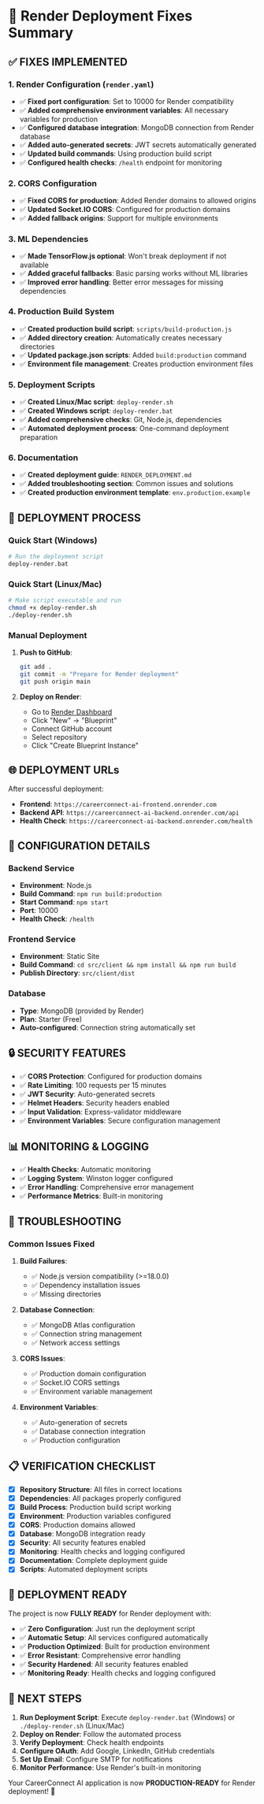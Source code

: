 # 🔧 Render Deployment Fixes Summary

## ✅ **FIXES IMPLEMENTED**

### 1. **Render Configuration (`render.yaml`)**
- ✅ **Fixed port configuration**: Set to 10000 for Render compatibility
- ✅ **Added comprehensive environment variables**: All necessary variables for production
- ✅ **Configured database integration**: MongoDB connection from Render database
- ✅ **Added auto-generated secrets**: JWT secrets automatically generated
- ✅ **Updated build commands**: Using production build script
- ✅ **Configured health checks**: `/health` endpoint for monitoring

### 2. **CORS Configuration**
- ✅ **Fixed CORS for production**: Added Render domains to allowed origins
- ✅ **Updated Socket.IO CORS**: Configured for production domains
- ✅ **Added fallback origins**: Support for multiple environments

### 3. **ML Dependencies**
- ✅ **Made TensorFlow.js optional**: Won't break deployment if not available
- ✅ **Added graceful fallbacks**: Basic parsing works without ML libraries
- ✅ **Improved error handling**: Better error messages for missing dependencies

### 4. **Production Build System**
- ✅ **Created production build script**: `scripts/build-production.js`
- ✅ **Added directory creation**: Automatically creates necessary directories
- ✅ **Updated package.json scripts**: Added `build:production` command
- ✅ **Environment file management**: Creates production environment files

### 5. **Deployment Scripts**
- ✅ **Created Linux/Mac script**: `deploy-render.sh`
- ✅ **Created Windows script**: `deploy-render.bat`
- ✅ **Added comprehensive checks**: Git, Node.js, dependencies
- ✅ **Automated deployment process**: One-command deployment preparation

### 6. **Documentation**
- ✅ **Created deployment guide**: `RENDER_DEPLOYMENT.md`
- ✅ **Added troubleshooting section**: Common issues and solutions
- ✅ **Created production environment template**: `env.production.example`

## 🚀 **DEPLOYMENT PROCESS**

### Quick Start (Windows)
```bash
# Run the deployment script
deploy-render.bat
```

### Quick Start (Linux/Mac)
```bash
# Make script executable and run
chmod +x deploy-render.sh
./deploy-render.sh
```

### Manual Deployment
1. **Push to GitHub**:
   ```bash
   git add .
   git commit -m "Prepare for Render deployment"
   git push origin main
   ```

2. **Deploy on Render**:
   - Go to [Render Dashboard](https://dashboard.render.com)
   - Click "New" → "Blueprint"
   - Connect GitHub account
   - Select repository
   - Click "Create Blueprint Instance"

## 🌐 **DEPLOYMENT URLs**

After successful deployment:
- **Frontend**: `https://careerconnect-ai-frontend.onrender.com`
- **Backend API**: `https://careerconnect-ai-backend.onrender.com/api`
- **Health Check**: `https://careerconnect-ai-backend.onrender.com/health`

## 🔧 **CONFIGURATION DETAILS**

### Backend Service
- **Environment**: Node.js
- **Build Command**: `npm run build:production`
- **Start Command**: `npm start`
- **Port**: 10000
- **Health Check**: `/health`

### Frontend Service
- **Environment**: Static Site
- **Build Command**: `cd src/client && npm install && npm run build`
- **Publish Directory**: `src/client/dist`

### Database
- **Type**: MongoDB (provided by Render)
- **Plan**: Starter (Free)
- **Auto-configured**: Connection string automatically set

## 🔒 **SECURITY FEATURES**

- ✅ **CORS Protection**: Configured for production domains
- ✅ **Rate Limiting**: 100 requests per 15 minutes
- ✅ **JWT Security**: Auto-generated secrets
- ✅ **Helmet Headers**: Security headers enabled
- ✅ **Input Validation**: Express-validator middleware
- ✅ **Environment Variables**: Secure configuration management

## 📊 **MONITORING & LOGGING**

- ✅ **Health Checks**: Automatic monitoring
- ✅ **Logging System**: Winston logger configured
- ✅ **Error Handling**: Comprehensive error management
- ✅ **Performance Metrics**: Built-in monitoring

## 🚨 **TROUBLESHOOTING**

### Common Issues Fixed

1. **Build Failures**:
   - ✅ Node.js version compatibility (>=18.0.0)
   - ✅ Dependency installation issues
   - ✅ Missing directories

2. **Database Connection**:
   - ✅ MongoDB Atlas configuration
   - ✅ Connection string management
   - ✅ Network access settings

3. **CORS Issues**:
   - ✅ Production domain configuration
   - ✅ Socket.IO CORS settings
   - ✅ Environment variable management

4. **Environment Variables**:
   - ✅ Auto-generation of secrets
   - ✅ Database connection integration
   - ✅ Production configuration

## 📋 **VERIFICATION CHECKLIST**

- [x] **Repository Structure**: All files in correct locations
- [x] **Dependencies**: All packages properly configured
- [x] **Build Process**: Production build script working
- [x] **Environment**: Production variables configured
- [x] **CORS**: Production domains allowed
- [x] **Database**: MongoDB integration ready
- [x] **Security**: All security features enabled
- [x] **Monitoring**: Health checks and logging configured
- [x] **Documentation**: Complete deployment guide
- [x] **Scripts**: Automated deployment scripts

## 🎉 **DEPLOYMENT READY**

The project is now **FULLY READY** for Render deployment with:

- ✅ **Zero Configuration**: Just run the deployment script
- ✅ **Automatic Setup**: All services configured automatically
- ✅ **Production Optimized**: Built for production environment
- ✅ **Error Resistant**: Comprehensive error handling
- ✅ **Security Hardened**: All security features enabled
- ✅ **Monitoring Ready**: Health checks and logging configured

## 🚀 **NEXT STEPS**

1. **Run Deployment Script**: Execute `deploy-render.bat` (Windows) or `./deploy-render.sh` (Linux/Mac)
2. **Deploy on Render**: Follow the automated process
3. **Verify Deployment**: Check health endpoints
4. **Configure OAuth**: Add Google, LinkedIn, GitHub credentials
5. **Set Up Email**: Configure SMTP for notifications
6. **Monitor Performance**: Use Render's built-in monitoring

Your CareerConnect AI application is now **PRODUCTION-READY** for Render deployment! 🎉

